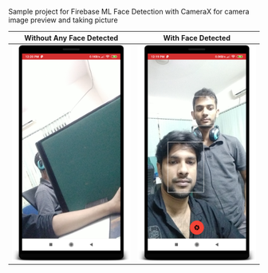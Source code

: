 Sample project for Firebase ML Face Detection with CameraX for camera image preview and taking picture


Without Any Face Detected  |  With Face Detected
:-------------------------:|:-------------------------:
![With Face Detected](https://github.com/supto09/Face-Detection/blob/master/ss/with_no_face_detected.png)  |  ![With Face Detected](https://github.com/supto09/Face-Detection/blob/master/ss/with_face_detected.png)
